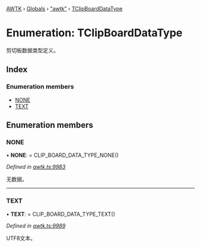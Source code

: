 [AWTK](../README.md) › [Globals](../globals.md) › ["awtk"](../modules/_awtk_.md) › [TClipBoardDataType](_awtk_.tclipboarddatatype.md)

# Enumeration: TClipBoardDataType

剪切板数据类型定义。

## Index

### Enumeration members

* [NONE](_awtk_.tclipboarddatatype.md#none)
* [TEXT](_awtk_.tclipboarddatatype.md#text)

## Enumeration members

###  NONE

• **NONE**: =  CLIP_BOARD_DATA_TYPE_NONE()

*Defined in [awtk.ts:9983](https://github.com/zlgopen/awtk-binding/blob/d9c773a/tools/code_gen/js/output/awtk.ts#L9983)*

无数据。

___

###  TEXT

• **TEXT**: =  CLIP_BOARD_DATA_TYPE_TEXT()

*Defined in [awtk.ts:9989](https://github.com/zlgopen/awtk-binding/blob/d9c773a/tools/code_gen/js/output/awtk.ts#L9989)*

UTF8文本。
